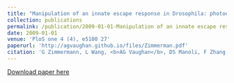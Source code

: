```yaml
---
title: "Manipulation of an innate escape response in Drosophila: photoexcitation of acj6 neurons induces the escape response (2009)"
collection: publications
permalink: /publication/2009-01-01-Manipulation of an innate escape response in Drosophila: photoexcitation of acj6 neurons induces the escape response
date: 2009-01-01
venue: 'PloS one 4 (4), e5100 27'
paperurl: 'http://agvaughan.github.io/files/Zimmerman.pdf'
citation: 'G Zimmermann, L Wang, <b>AG Vaughan</b>, DS Manoli, F Zhang, K Deisseroth, ...'
---
```

[Download paper here](http://agvaughan.github.io/files/Zimmerman.pdf)
